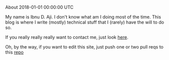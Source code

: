 About
2018-01-01 00:00:00 UTC

My name is Ibnu D. Aji. I don't know what am I doing most of the time.
This blog is where I write (mostly) technical stuff that I (rarely) have the will to do so.

If you really really really want to contact me, just look [here](2018-04-25-contact.html).

Oh, by the way, if you want to edit this site, just push one or two pull reqs to
this [repo](https://gitlab.com/ibnuda/ibnuda.gitlab.io) 
